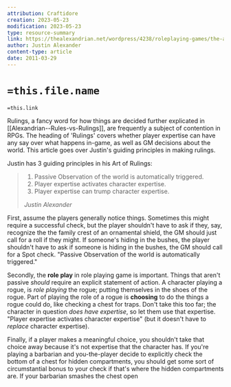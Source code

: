 ```yaml
---
attribution: Craftidore
creation: 2023-05-23
modification: 2023-05-23
type: resource-summary
link: https://thealexandrian.net/wordpress/4238/roleplaying-games/the-art-of-rulings
author: Justin Alexander
content-type: article
date: 2011-03-29
---
```


# `=this.file.name`
`=this.link`

Rulings, a fancy word for how things are decided further explicated in [[Alexandrian--Rules-vs-Rulings]], are frequently a subject of contention in RPGs. The heading of 'Rulings' covers whether player expertise can have any say over what happens in-game, as well as GM decisions about the world. This article goes over Justin's guiding principles in making rulings.

Justin has 3 guiding principles in his Art of Rulings:

> 1. Passive Observation of the world is automatically triggered.
> 2. Player expertise activates character expertise.
> 3. Player expertise can trump character expertise.
> 
> <cite>Justin Alexander</cite>

First, assume the players generally notice things. Sometimes this might require a successful check, but the player shouldn't have to ask if they, say, recognize the the family crest of an ornamental shield, the GM should just call for a roll if they might.  If someone's hiding in the bushes, the player shouldn't have to ask if someone is hiding in the bushes, the GM should call for a Spot check. "Passive Observation of the world is automatically triggered."

Secondly, the __role play__ in role playing game is important. Things that aren't passive *should* require an explicit statement of action. A character playing a rogue, is *role playing* the rogue; putting themselves in the shoes of the rogue. Part of playing the role of a rogue is **choosing** to do the things a rogue could do, like checking a chest for traps. Don't take this too far; the character in question *does have expertise*, so let them use that expertise. 
"Player expertise activates character expertise" (but it doesn't have to *replace* character expertise).

Finally, if a player makes a meaningful choice, you shouldn't take that choice away because it's not expertise that the character has. If you're playing a barbarian and you-the-player decide to explicitly check the bottom of a chest for hidden compartments, you should get some sort of circumstantial bonus to your check if that's where the hidden compartments are. 
If your barbarian smashes the chest open
